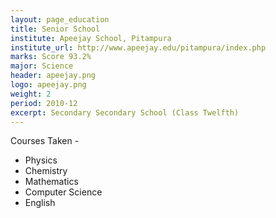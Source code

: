 ```yaml
---
layout: page_education
title: Senior School
institute: Apeejay School, Pitampura
institute_url: http://www.apeejay.edu/pitampura/index.php
marks: Score 93.2%
major: Science
header: apeejay.png
logo: apeejay.png
weight: 2
period: 2010-12
excerpt: Secondary Secondary School (Class Twelfth)
---
```


Courses Taken - 

 - Physics
 - Chemistry
 - Mathematics
 - Computer Science
 - English